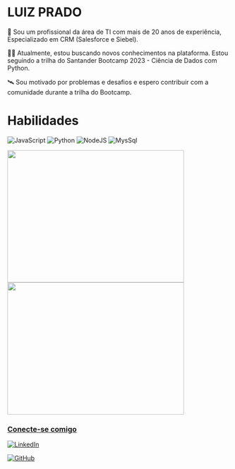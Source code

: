 # LUIZ PRADO 

💼 Sou um profissional da área de TI com mais de 20 anos de experiência, Especializado em CRM (Salesforce e Siebel).

👨‍🎓 Atualmente, estou buscando novos conhecimentos na plataforma. Estou seguindo a trilha do Santander Bootcamp 2023 - Ciência de Dados com Python.

🛰 Sou motivado por problemas e desafios e espero contribuir com a comunidade durante a trilha do Bootcamp.

# Habilidades
![JavaScript](https://img.shields.io/badge/JavaScript-000?style=for-the-badge&logo=javascript) ![Python](https://img.shields.io/badge/Python-000?style=for-the-badge&logo=python)
![NodeJS](https://img.shields.io/badge/Node.js-000?style=flat&logo=node.js&logoColor=green) ![MysSql](https://img.shields.io/badge/MySql-000?style=for-the-badge&logo=MySql)

<div>
<a href="https://github.com/LuizPradoJr">
  
<img width="400" height="300" src="https://github-readme-stats.vercel.app/api/top-langs/?username=LuizPradoJr&layout=compact&langs_count=20&theme=dracula"/>
<img  width="400" height="300" src="https://github-readme-stats.vercel.app/api?username=LuizPradoJr&show_icons=true&theme=dracula&include_all_commits=true&count_private=true"/>
</div>

### Conecte-se comigo
[![LinkedIn](https://img.shields.io/badge/LinkedIn-0A66C2?style=for-the-badge&logo=linkedin&logoColor=white)](www.linkedin.com/in/luizpradojr/)

[![GitHub](https://img.shields.io/badge/GitHub-000?style=for-the-badge&logo=github&logoColor=fff)](https://github.com/LuizPradoJr/)
